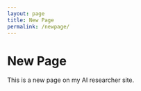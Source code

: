 ```yaml
---
layout: page
title: New Page
permalink: /newpage/
---
```


# New Page

This is a new page on my AI researcher site.
